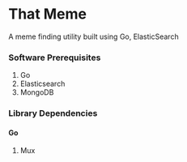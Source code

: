 # That Meme
A meme finding utility built using Go, ElasticSearch

### Software Prerequisites

1. Go
2. Elasticsearch
3. MongoDB

### Library Dependencies

#### Go
1. Mux